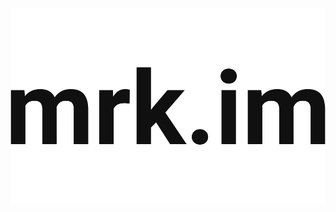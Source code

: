<img src="https://komarev.com/ghpvc/?username=mrk-im&style=flat&color=blue" alt=""/>
<img src="mrk.png">
